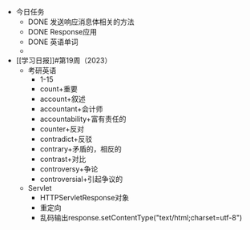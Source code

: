 - 今日任务
	- DONE 发送响应消息体相关的方法
	- DONE Response应用
	- DONE 英语单词
	-
- [[学习日报]]#第19周（2023）
	- 考研英语
		- 1-15
		- count+重要
		- account+叙述
		- accountant+会计师
		- accountability+富有责任的
		- counter+反对
		- contradict+反驳
		- contrary+矛盾的，相反的
		- contrast+对比
		- controversy+争论
		- controversial+引起争议的
	- Servlet
		- HTTPServletResponse对象
		- 重定向
		- 乱码输出response.setContentType("text/html;charset=utf-8")